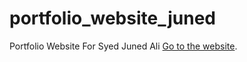 # portfolio_website_juned
Portfolio Website For Syed Juned Ali
[Go to the website](https://stupefied-yonath-6bef9a.netlify.app/).
